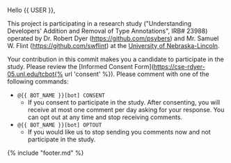 Hello {{ USER }},

This project is participating in a research study ("Understanding Developers' Addition and Removal of Type Annotations", IRB# 23988) operated by Dr. Robert Dyer (https://github.com/psybers) and Mr. Samuel W. Flint (https://github.com/swflint) at the [University of Nebraska-Lincoln](https://unl.edu/).

Your contribution in this commit makes you a candidate to participate in the study. Please review the [Informed Consent Form](https://cse-rdyer-05.unl.edu/tcbot{% url 'consent' %}).  Please comment with one of the following commands:

* `@{{ BOT_NAME }}[bot] CONSENT`
  * If you consent to participate in the study.  After consenting, you will receive at most one comment per day asking for your response.  You can opt out at any time and stop receiving comments.
* `@{{ BOT_NAME }}[bot] OPTOUT`
  * If you would like us to stop sending you comments now and not participate in the study.

{% include "footer.md" %}
